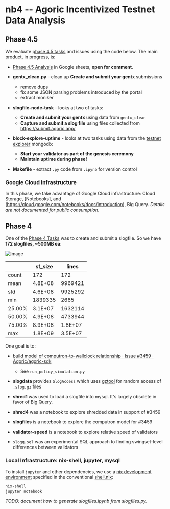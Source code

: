 # nb4 -- Agoric Incentivized Testnet Data Analysis

## Phase 4.5

We evaluate [phase 4.5 tasks](https://validate.agoric.com/3080879a304847cca5af9d96c04d2bd3) and issues using the code below. The main product, in progress, is:
 - [Phase 4.5 Analysis](https://docs.google.com/spreadsheets/d/1DjKQuBzHLw6slGuXumaYHBjtUEHhWcv1IP_g7-jp7_U/edit?usp=sharing) in Google sheets, **open for comment**.

 - **gentx_clean.py** - clean up **Create and submit your gentx** submissions
   - remove dups
   - fix some JSON parsing problems introduced by the portal
   - extract moniker
 - **slogfile-node-task** - looks at two of tasks:
   - **Create and submit your gentx** using data from `gentx_clean`
   - **Capture and submit a slog file** using files collected from https://submit.agoric.app/
 - **block-explore-uptime** - looks at two tasks using data from the [testnet explorer](https://testnet.explorer.agoric.net/) mongodb:
   - **Start your validator as part of the genesis ceremony**
   - **Maintain uptime during phase!**
 - **Makefile** - extract `.py` code from `.ipynb` for version control


### Google Cloud Infrastructure

In this phase, we take advantage of Google Cloud infrastructure: Cloud Storage, [Notebooks], and (https://cloud.google.com/notebooks/docs/introduction), Big Query. _Details are not documented for public consumption._

## Phase 4

One of the [Phase 4 Tasks](https://validate.agoric.com/6146e366ad6149818b6f45982b883578) was to create and submit a slogfile. So we have **172 slogfiles, ~500MB ea**:

![image](https://user-images.githubusercontent.com/150986/125867744-5b143aa6-5c0e-4ae6-8616-d3e9100298d6.png)

  | st_size | lines
-- | -- | --
count | 172 | 172
mean | 4.8E+08 | 9969421
std | 4.6E+08 | 9925292
min | 1839335 | 2665
25.00% | 3.1E+07 | 1632114
50.00% | 4.9E+08 | 4733944
75.00% | 8.9E+08 | 1.8E+07
max | 1.8E+09 | 3.5E+07

One goal is to:

 - [build model of computron\-to\-wallclock relationship · Issue \#3459 · Agoric/agoric\-sdk](https://github.com/Agoric/agoric-sdk/issues/3459)
   - See `run_policy_simulation.py`

 - **slogdata** provides `SlogAccess` which uses [gztool](https://github.com/circulosmeos/gztool)
   for random access of `.slog.gz` files
 - **shred1** was used to load a slogfile into mysql. It's largely obsolete in favor of Big Query.
 - **shred4** was a notebook to explore shredded data in support of #3459
 - **slogfiles** is a notebook to explore the computron model for #3459
 - **validator-speed** is a notebook to explore relative speed of validators
 - `slogq.sql` was an experimental SQL approach to finding swingset-level differences between validators

### Local Infrastructure: nix-shell, jupyter, mysql

To install `jupyter` and other dependencies, we use a [nix development
environment](https://nixos.wiki/wiki/Development_environment_with_nix-shell)
specified in the conventional [shell.nix](shell.nix):

```sh
nix-shell
jupyter notebook
```

_TODO: document how to generate slogfiles.ipynb from slogfiles.py._

